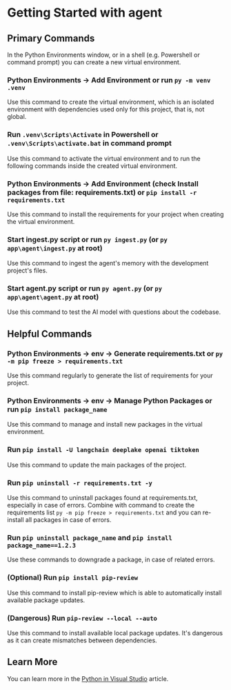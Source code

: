 # Getting Started with agent

## Primary Commands

In the Python Environments window, or in a shell (e.g. Powershell or command prompt) you can create a new virtual environment.

### Python Environments -> Add Environment or run `py -m venv .venv`

Use this command to create the virtual environment, which is an isolated environment with dependencies used only for this project, that is, not global.

### Run `.venv\Scripts\Activate` in Powershell or `.venv\Scripts\activate.bat` in command prompt

Use this command to activate the virtual environment and to run the following commands inside the created virtual environment.

### Python Environments -> Add Environment (check Install packages from file: requirements.txt) or `pip install -r requirements.txt`

Use this command to install the requirements for your project when creating the virtual environment.

### Start ingest.py script or run `py ingest.py` (or `py app\agent\ingest.py` at root)

Use this command to ingest the agent's memory with the development project's files.

### Start agent.py script or run `py agent.py` (or `py app\agent\agent.py` at root)

Use this command to test the AI model with questions about the codebase.

## Helpful Commands

### Python Environments -> env -> Generate requirements.txt or `py -m pip freeze > requirements.txt`

Use this command regularly to generate the list of requirements for your project.

### Python Environments -> env -> Manage Python Packages or run `pip install package_name`

Use this command to manage and install new packages in the virtual environment.

### Run `pip install -U langchain deeplake openai tiktoken`

Use this command to update the main packages of the project.

### Run `pip uninstall -r requirements.txt -y`

Use this command to uninstall packages found at requirements.txt, especially in case of errors. Combine with command to create the requirements list `py -m pip freeze > requirements.txt` and you can re-install all packages in case of errors.

### Run `pip uninstall package_name` and `pip install package_name==1.2.3`

Use these commands to downgrade a package, in case of related errors.

### (Optional) Run `pip install pip-review`

Use this command to install pip-review which is able to automatically install available package updates.

### (Dangerous) Run `pip-review --local --auto`

Use this command to install available local package updates. It's dangerous as it can create mismatches between dependencies.

## Learn More

You can learn more in the [Python in Visual Studio](https://learn.microsoft.com/en-gb/visualstudio/python/tutorial-working-with-python-in-visual-studio-step-01-create-project?view=vs-2022) article.